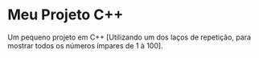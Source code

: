 # Meu Projeto C++

Um pequeno projeto em C++ [Utilizando um dos laços de repetição, para mostrar todos os números ímpares de 1 à 100].